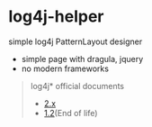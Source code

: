 # log4j-helper
simple log4j PatternLayout designer
- simple page with dragula, jquery
- no modern frameworks

> log4j* official documents
> - [2.x](http://logging.apache.org/log4j/2.x/manual/layouts.html#PatternLayout)
> - [1.2](http://logging.apache.org/log4j/1.2/apidocs/org/apache/log4j/PatternLayout.html)(End of life)
